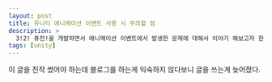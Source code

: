 ```yaml
---
layout: post
title: 유니티 애니메이션 이벤트 사용 시 주의할 점
description: >
  3!2! 퓨전!을 개발하면서 애니메이션 이벤트에서 발생한 문제에 대해서 이야기 해보고자 한다.
tags: [unity]
---
```


이 글을 진작 썼어야 하는데 블로그를 하는게 익숙하지 않다보니 글을 쓰는게 늦어졌다.

